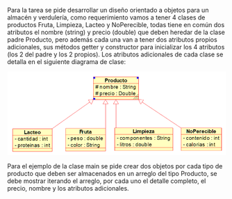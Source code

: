 Para la tarea se pide desarrollar un diseño orientado a objetos 
para un almacén y verdulería, como requerimiento vamos a tener 4
clases de productos Fruta, Limpieza, Lacteo y NoPerecible, todas 
tiene en común dos atributos el nombre (string) y precio (double) 
que deben heredar de la clase padre Producto, pero además cada una 
van a tener dos atributos propios adicionales, sus métodos getter 
y constructor para inicializar los 4 atributos (los 2 del padre y 
los 2 propios). Los atributos adicionales de cada clase se detalla 
en el siguiente diagrama de clase:

![](2021-08-28_19-22-17-e3ac1ad3a71ccbc424a6186f381a637d.png)

Para el ejemplo de la clase main se pide crear dos objetos por cada 
tipo de producto que deben ser almacenados en un arreglo del tipo 
Producto, se debe mostrar iterando el arreglo, por cada uno el 
detalle completo, el precio, nombre y los atributos adicionales.